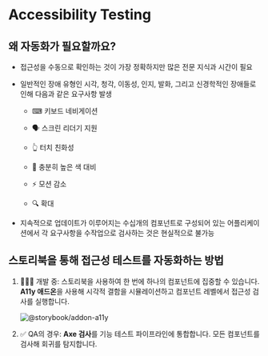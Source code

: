 # Accessibility Testing

## 왜 자동화가 필요할까요?

- 접근성을 수동으로 확인하는 것이 가장 정확하지만 많은 전문 지식과 시간이 필요

- 일반적인 장애 유형인 시각, 청각, 이동성, 인지, 발화, 그리고 신경학적인 장애들로 인해 다음과 같은 요구사항 발생

  - ⌨ 키보드 네비게이션

  - 🗣 스크린 리더기 지원

  - 👆 터치 친화성

  - 🎨 충분히 높은 색 대비

  - ⚡️ 모션 감소

  - 🔍 확대

- 지속적으로 업데이트가 이루어지는 수십개의 컴포넌트로 구성되어 있는 어플리케이션에서 각 요구사항을 수작업으로 검사하는 것은 현실적으로 불가능

## 스토리북을 통해 접근성 테스트를 자동화하는 방법

1. 👨🏽‍💻 개발 중: 스토리북을 사용하여 한 번에 하나의 컴포넌트에 집중할 수 있습니다. **A11y 애드온**을 사용해 시각적 결함을 시뮬레이션하고 컴포넌트 레벨에서 접근성 검사를 실행합니다.

   ![@storybook/addon-a11y](https://user-images.githubusercontent.com/63814960/236138099-6f3b311d-d159-4426-9e42-fc5bee8b1844.png)

2. ✅ QA의 경우: **Axe 검사**를 기능 테스트 파이프라인에 통합합니다. 모든 컴포넌트를 검사해 회귀를 탐지합니다.
